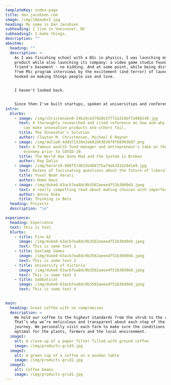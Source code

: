```yaml
---
templateKey: index-page
title: dan.jacobsen.com
image: /img/10peaks2.jpg
heading: My name is Dan Jacobsen
subheading: I live in Vancouver, BC
subheading2: I make things.
description: ""
aboutme:
  heading: ""
  description: >-
    As I was finishing school with a BSc in physics, I was launching my first
    product while also launching its company: a video game studio founded in my
    friend's basement - no kidding. And at some point, while being distracted
    from MSc program interviews by the excitement (and terror) of launch, I got
    hooked on making things people use and love.


    I haven't looked back.


    Since then I've built startups, spoken at universities and conferences, and worked with some amazing teams of engineers, designers, artists and data scientists to build products people really value.
intro:
  blurbs:
    - image: /img/christensen0-24b24ce57928e1f772a324bf7a988140.jpg
      text: A thoroughly researched and cited reference on how and why some companies
        can make innovative products and others fail.
      title: The Innovator's Solution
      author: Clayton M. Christensen, Michael E Raynor
    - image: /img/dalio0-4ddd71539e3ab82b63836f8f68993b07.png
      text: A famous wealth fund manager and entrepreneur's take on the state of the
        economy prior to COVID-19.
      title: The World Has Gone Mad and the System is Broken
      author: Ray Dalio
    - image: /img/harari0-9d8f57d632b4b8775a7deb3d1b2041e9.jpg
      text: Dozens of fascinating questions about the future of liberalism.
      title: Yuval Noah Harari
      author: Homo Deus
    - image: /img/duke0-63acb7ea8dc9b3562aeee4f51b30d9d4.jpeg
      text: A really compelling read about making choices with imperfect information.
      author: Annie Duke
      title: Thinking in Bets
  heading: Projects
  description: "\n"

experience:
  heading: Experience
  text: this is text
  blurbs:
    - title: Finn AI
      image: /img/duke0-63acb7ea8dc9b3562aeee4f51b30d9d4.jpeg
      text: This is some text 1
    - title: Gaslamp Games
      image: /img/duke0-63acb7ea8dc9b3562aeee4f51b30d9d4.jpeg
      text: This is some text 2
    - title: University of Victoria
      image: /img/duke0-63acb7ea8dc9b3562aeee4f51b30d9d4.jpeg
      text: This is some text 3
    - title: Sabbatical
      image: /img/duke0-63acb7ea8dc9b3562aeee4f51b30d9d4.jpeg
      text: This is some text 4
    

main:
  heading: Great coffee with no compromises
  description: >
    We hold our coffee to the highest standards from the shrub to the cup.
    That’s why we’re meticulous and transparent about each step of the coffee’s
    journey. We personally visit each farm to make sure the conditions are
    optimal for the plants, farmers and the local environment.
  image1:
    alt: A close-up of a paper filter filled with ground coffee
    image: /img/products-grid3.jpg
  image2:
    alt: A green cup of a coffee on a wooden table
    image: /img/products-grid2.jpg
  image3:
    alt: Coffee beans
    image: /img/products-grid1.jpg
---
```

